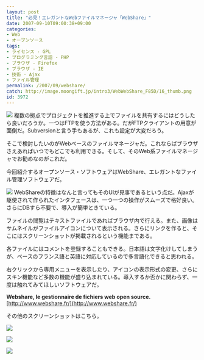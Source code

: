```yaml
---
layout: post
title: "必見！エレガントなWebファイルマネージャ「WebShare」"
date: 2007-09-10T09:00:38+09:00
categories:
- Web
- オープンソース
tags: 
- ライセンス - GPL
- プログラミング言語 - PHP
- ブラウザ - Firefox
- ブラウザ - IE
- 技術 - Ajax
- ファイル管理
permalink: /2007/09/webshare/
catch: http://image.moongift.jp/intro3/WebWebShare_F85D/16_thumb.png
id: 3972
---
```

[![](http://image.moongift.jp/intro3/WebWebShare_F85D/15_thumb3.png)](http://image.moongift.jp/intro3/WebWebShare_F85D/155.png) 複数の拠点でプロジェクトを推進する上でファイルを共有するにはどうしたら良いだろうか。一つはFTPを使う方法がある。だがFTPクライアントの用意が面倒だ。Subversionと言う手もあるが、これも設定が大変だろう。   
  
そこで検討したいのがWebベースのファイルマネージャだ。これならばブラウザさえあればいつでもどこでも利用できる。そして、そのWeb系ファイルマネージャでお勧めなのがこれだ。   
  
今回紹介するオープンソース・ソフトウェアはWebShare、エレガントなファイル管理ソフトウェアだ。   
  
<!--more-->  
  
[![](http://image.moongift.jp/intro3/WebWebShare_F85D/18_thumb.png)](http://image.moongift.jp/intro3/WebWebShare_F85D/182.png) WebShareの特徴はなんと言ってもそのUIが見事であるという点だ。Ajaxが駆使されて作られたインタフェースは、一つ一つの操作がスムーズで格好良い。さらにDBすら不要で、導入が簡単ときている。   
  
ファイルの閲覧はテキストファイルであればブラウザ内で行える。また、画像はサムネイルがファイルアイコンについて表示される。さらにリンクを作ると、そこにはスクリーンショットが掲載されるという機能まである。   
  
各ファイルにはコメントを登録することもできる。日本語は文字化けしてしまうが、ベースのフランス語と英語に対応しているので多言語化できると思われる。   
  
右クリックから専用メニューを表示したり、アイコンの表示形式の変更、さらにスキン機能など多数の機能が盛り込まれている。導入するか否かに関わらず、一度は触れてみてほしいソフトウェアだ。   
  
**Webshare, le gestionnaire de fichiers web open source.**  
[http://www.webshare.fr/](http://www.webshare.fr/)  
  
その他のスクリーンショットはこちら。   
  
[![](http://image.moongift.jp/intro3/WebWebShare_F85D/16_thumb.png)](http://image.moongift.jp/intro3/WebWebShare_F85D/162.png)  
  
[![](http://image.moongift.jp/intro3/WebWebShare_F85D/14_thumb.png)](http://image.moongift.jp/intro3/WebWebShare_F85D/142.png)  
  
[![](http://image.moongift.jp/intro3/WebWebShare_F85D/13_thumb.png)](http://image.moongift.jp/intro3/WebWebShare_F85D/132.png)